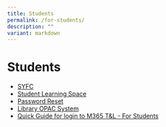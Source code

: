 ```yaml
---
title: Students
permalink: /for-students/
description: ""
variant: markdown
---
```

# Students

*   <a href="http://www.syfc.sg/" target="_blank">SYFC</a>
*   <a href="https://vle.learning.moe.edu.sg/login" target="_blank">Student Learning Space</a>
*   <a href="https://go.gov.sg/tksspwreset" target="_blank">Password Reset</a>
*   <a href="https://schoolibrary.moe.edu.sg/tanjongkatongsec/cgi-bin/spydus.exe/MSGTRN/WPAC/HOME" target="_blank">Library OPAC System</a>
*   [Quick Guide for login to M365 T&amp;L - For Students](/files/M365____For_Students__Quick_Guide_for_login_to_Microsoft_Office_365_for_Teaching_and_Learning__M365_T_L__Online_Services.pdf)